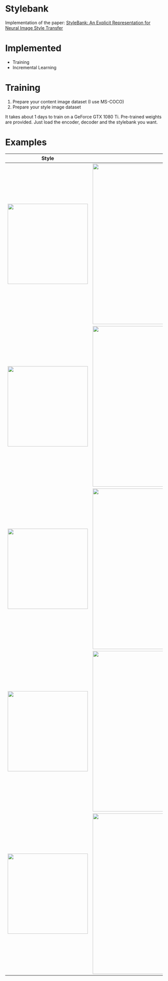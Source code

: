 # Stylebank

Implementation of the paper: [StyleBank: An Explicit Representation for Neural Image Style Transfer](https://arxiv.org/abs/1703.09210)

# Implemented
* Training
* Incremental Learning

# Training
1. Prepare your content image dataset (I use MS-COCO)
2. Prepare your style image dataset

It takes about 1 days to train on a GeForce GTX 1080 Ti. Pre-trained weights are provided. Just load the encoder, decoder and the stylebank you want.

# Examples

Style | Source | Transfered
:--:|:--:|:--:
<img src="style/00.jpg" width="256"> | <img src="examples/mountain.jpg" width="512"> | <img src="examples/00.jpg" width="512">
<img src="style/01.jpg" width="256"> | <img src="examples/japan.jpg" width="512"> | <img src="examples/01_japan.jpg" width="512">
<img src="style/02.jpg" width="256"> | <img src="examples/bridge.jpg" width="512"> | <img src="examples/02_bridge.jpg" width="512">
<img src="style/02.jpg" width="256"> | <img src="examples/japan101.jpg" width="512"> | <img src="examples/02_japan101.jpg" width="512">
<img src="style/09.jpg" width="256"> | <img src="examples/deer.jpg" width="512"> | <img src="examples/09_deer.jpg" width="512">
